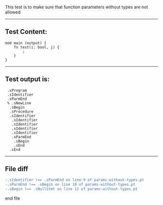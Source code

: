 This test is to make sure that function parameters without types are not allowed

-------------------------

Test Content: 
-------------------------
```
mod main (output) {
    fn test(i: bool, j) {
        ;
    }
}
```
------------------------
Test output is: 
-------------------------
```
 .sProgram
 .sIdentifier
 .sParmEnd
 % .sNewLine
  .sBegin
  .sProcedure
  .sIdentifier
   .sIdentifier
   .sIdentifier
   .sIdentifier
   .sIdentifier
   .sParmEnd
    .sBegin
    .sEnd
  .sEnd

```
------------------------

File diff
-------------------------
```diff
-.sIdentifier !== .sParmEnd on line 9 of params-without-types.pt
-.sParmEnd !== .sBegin on line 10 of params-without-types.pt
-.sBegin !== .sNullStmt on line 11 of params-without-types.pt

```
end file

